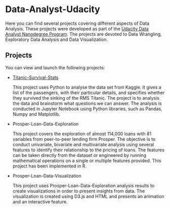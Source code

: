 # Data-Analyst-Udacity

Here you can find several projects covering different aspects of Data Analysis. These projects were developed as part of the [Udacity Data Analyst Nanodegree Program](https://www.udacity.com/course/data-analyst-nanodegree--nd002). The projects are devoted to Data Wrangling, Exploratory Data Analysis and Data Visualization.



## Projects

You can view and launch the following projects:

- [Titanic-Survival-Stats](https://github.com/udaygoel/Data-Analyst-Udacity/tree/master/Titanic-Survival-Stats)

  This project uses Python to analyse the data set from Kaggle. It gives a list of the passengers, with their particular details,  and specifies whether they survived the sinking of the RMS Titanic. The project is to analysis the data and brainstorm what questions we can answer. The analysis is conducted in Jupyter Notebook using Python libraries, such as Pandas, Numpy and Matplotlib.

- Prosper-Loan-Data-Exploration

  This project covers the exploration of almost 114,000 loans with 81 variables from peer-to-peer lending firm Prosper. The objective is to conduct univariate, bivariate and multivariate analysis using several features to identify their relationship to the pricing of loans. The features can be taken directly from the dataset or engineered by running mathematical operations on a single or multiple features provided.  This project has been implemented in R.

- Prosper-Loan-Data-Visualization

  This project uses Prosper-Loan-Data-Exploration analysis results to create visualizations in order to present insights from data. The visualization is created using D3.js and HTML and presents an animation and an interactive feature.

